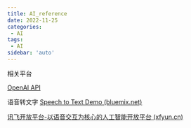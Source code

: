 ```yaml
---
title: AI_reference
date: 2022-11-25
categories:
 - AI
tags:
 - AI
sidebar: 'auto'
---
```


相关平台

[OpenAI API](https://beta.openai.com/docs/introduction)

语音转文字
[Speech to Text Demo (bluemix.net)](https://speech-to-text-demo.ng.bluemix.net/)

[讯飞开放平台-以语音交互为核心的人工智能开放平台 (xfyun.cn)](https://www.xfyun.cn/)